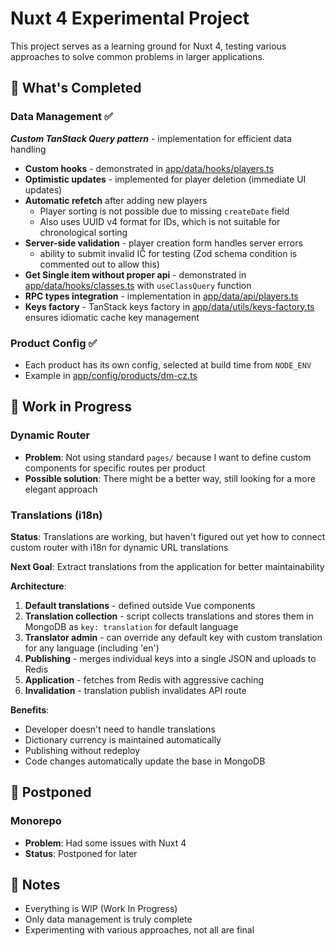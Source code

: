 

# Nuxt 4 Experimental Project

This project serves as a learning ground for Nuxt 4, testing various approaches to solve common problems in larger applications.

## 🎯 What's Completed

### Data Management ✅
_**Custom TanStack Query pattern**_ - implementation for efficient data handling
- **Custom hooks** - demonstrated in [app/data/hooks/players.ts](app/data/hooks/players.ts)
- **Optimistic updates** - implemented for player deletion (immediate UI updates)
- **Automatic refetch** after adding new players
  - Player sorting is not possible due to missing `createDate` field
  - Also uses UUID v4 format for IDs, which is not suitable for chronological sorting
- **Server-side validation** - player creation form handles server errors
    - ability to submit invalid IČ for testing (Zod schema condition is commented out to allow this)
- **Get Single item without proper api** - demonstrated in [app/data/hooks/classes.ts](app/data/hooks/classes.ts) with `useClassQuery` function
- **RPC types integration** - implementation in [app/data/api/players.ts](app/data/api/players.ts)
- **Keys factory** - TanStack keys factory in [app/data/utils/keys-factory.ts](app/data/utils/keys-factory.ts) ensures idiomatic cache key management

### Product Config ✅
- Each product has its own config, selected at build time from `NODE_ENV`
- Example in [app/config/products/dm-cz.ts](app/config/products/dm-cz.ts)

## 🚧 Work in Progress

### Dynamic Router
- **Problem**: Not using standard `pages/` because I want to define custom components for specific routes per product
- **Possible solution**: There might be a better way, still looking for a more elegant approach

### Translations (i18n) 
**Status**: Translations are working, but haven't figured out yet how to connect custom router with i18n for dynamic URL translations

**Next Goal**: Extract translations from the application for better maintainability

**Architecture**:
1. **Default translations** - defined outside Vue components
2. **Translation collection** - script collects translations and stores them in MongoDB as `key: translation` for default language
3. **Translator admin** - can override any default key with custom translation for any language (including 'en')
4. **Publishing** - merges individual keys into a single JSON and uploads to Redis
5. **Application** - fetches from Redis with aggressive caching
6. **Invalidation** - translation publish invalidates API route

**Benefits**:
- Developer doesn't need to handle translations
- Dictionary currency is maintained automatically
- Publishing without redeploy
- Code changes automatically update the base in MongoDB



## 🔄 Postponed

### Monorepo
- **Problem**: Had some issues with Nuxt 4
- **Status**: Postponed for later

## 📝 Notes
- Everything is WIP (Work In Progress)
- Only data management is truly complete
- Experimenting with various approaches, not all are final
